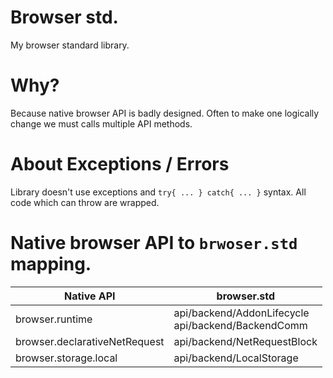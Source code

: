 # Browser std.
My browser standard library.

# Why?
Because native browser API is badly designed. Often to make one logically change we must calls multiple API methods. 

# About Exceptions / Errors
Library doesn't use exceptions and `try{ ... } catch{ ... }` syntax. All code which can throw are wrapped.

# Native browser API to `brwoser.std` mapping.
| Native API | browser.std |
|-|-|
|browser.runtime|api/backend/AddonLifecycle <br> api/backend/BackendComm|
|browser.declarativeNetRequest|api/backend/NetRequestBlock|
|browser.storage.local|api/backend/LocalStorage|

